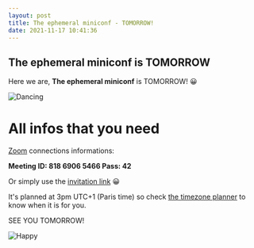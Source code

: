 ```yaml
---
layout: post
title: The ephemeral miniconf - TOMORROW!
date: 2021-11-17 10:41:36
---
```

## The ephemeral miniconf is TOMORROW
Here we are, **The ephemeral miniconf** is TOMORROW! :grinning:

![Dancing](images/1491031321_spongebob-dancing.gif)

# All infos that you need
[Zoom](https://explore.zoom.us/en/products/meetings/) connections informations:

<strong>Meeting ID: 818 6906 5466
Pass: 42</strong>

Or simply use the [invitation link](https://us02web.zoom.us/j/81869065466?pwd=bzVFTVg1TWxBN0VOTFUwRmdPaTFuZz09) :grinning:

It's planned at 3pm UTC+1 (Paris time) so check [the timezone planner](https://everytimezone.com/s/ec3d1b5c) to know when it is for you.

SEE YOU TOMORROW!

![Happy](images/beau-happy.gif)

